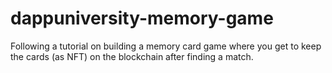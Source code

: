 # dappuniversity-memory-game
Following a tutorial on building a memory card game where you get to keep the cards (as NFT) on the blockchain after finding a match.
